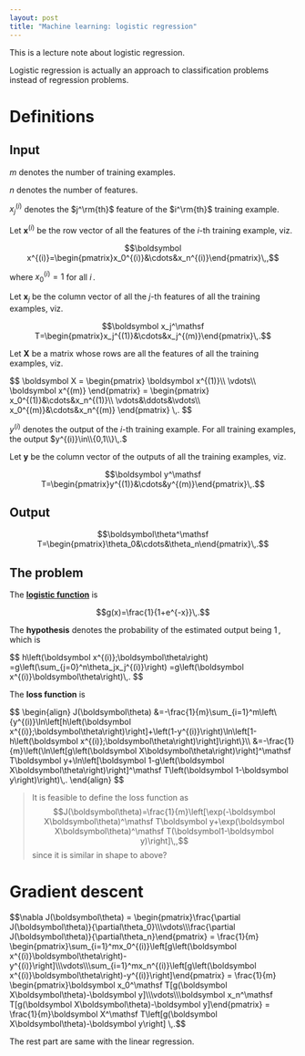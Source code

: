 ```yaml
---
layout: post
title: "Machine learning: logistic regression"
---
```


This is a lecture note about logistic regression.

Logistic regression is actually an approach to classification problems instead of regression problems.

# Definitions

## Input

$m$ denotes the number of training examples.

$n$ denotes the number of features.

$x_j^{(i)}$ denotes the $j^\rm{th}$ feature of the $i^\rm{th}$ training example.

Let $\boldsymbol x^{(i)}$ be the row vector of all the features of the $i$-th training example, viz.

$$\boldsymbol x^{(i)}=\begin{pmatrix}x_0^{(i)}&\cdots&x_n^{(i)}\end{pmatrix}\,,$$

where $x_0^{(i)}=1$ for all $i\,.$

Let $\boldsymbol x_j$ be the column vector of all the $j$-th features of all the training examples, viz.

$$\boldsymbol x_j^\mathsf T=\begin{pmatrix}x_j^{(1)}&\cdots&x_j^{(m)}\end{pmatrix}\,.$$

Let $\boldsymbol X$ be a matrix whose rows are all the features of all the training examples, viz.

<div>
$$
\boldsymbol X
=
\begin{pmatrix}
\boldsymbol x^{(1)}\\
\vdots\\
\boldsymbol x^{(m)}
\end{pmatrix}
=
\begin{pmatrix}
x_0^{(1)}&\cdots&x_n^{(1)}\\
\vdots&\ddots&\vdots\\
x_0^{(m)}&\cdots&x_n^{(m)}
\end{pmatrix}
\,.
$$
</div>

$y^{(i)}$ denotes the output of the $i$-th training example. For all training examples, the output $y^{(i)}\in\\{0,1\\}\,.$

Let $\boldsymbol y$ be the column vector of the outputs of all the training examples, viz.

$$\boldsymbol y^\mathsf T=\begin{pmatrix}y^{(1)}&\cdots&y^{(m)}\end{pmatrix}\,.$$

## Output

$$\boldsymbol\theta^\mathsf T=\begin{pmatrix}\theta_0&\cdots&\theta_n\end{pmatrix}\,.$$

## The problem

The __[logistic function](https://en.wikipedia.org/wiki/Logistic_function)__ is

$$g(x)=\frac{1}{1+e^{-x}}\,.$$

The __hypothesis__ denotes the probability of the estimated output being $1\,,$ which is

<div>
$$
h\left(\boldsymbol x^{(i)};\boldsymbol\theta\right)
=g\left(\sum_{j=0}^n\theta_jx_j^{(i)}\right)
=g\left(\boldsymbol x^{(i)}\boldsymbol\theta\right)\,.
$$
</div>

The __loss function__ is

<div>
$$
\begin{align}
J(\boldsymbol\theta)
&=-\frac{1}{m}\sum_{i=1}^m\left\{y^{(i)}\ln\left[h\left(\boldsymbol x^{(i)};\boldsymbol\theta\right)\right]+\left(1-y^{(i)}\right)\ln\left[1-h\left(\boldsymbol x^{(i)};\boldsymbol\theta\right)\right]\right\}\\
&=-\frac{1}{m}\left(\ln\left[g\left(\boldsymbol X\boldsymbol\theta\right)\right]^\mathsf T\boldsymbol y+\ln\left[\boldsymbol 1-g\left(\boldsymbol X\boldsymbol\theta\right)\right]^\mathsf T\left(\boldsymbol 1-\boldsymbol y\right)\right)\,.
\end{align}
$$
</div>

> It is feasible to define the loss function as
> $$J(\boldsymbol\theta)=\frac{1}{m}\left[\exp(-\boldsymbol X\boldsymbol\theta)^\mathsf T\boldsymbol y+\exp(\boldsymbol X\boldsymbol\theta)^\mathsf T(\boldsymbol1-\boldsymbol y)\right]\,,$$
> since it is similar in shape to above?

# Gradient descent

<div>
$$\nabla J(\boldsymbol\theta)
=
\begin{pmatrix}\frac{\partial J(\boldsymbol\theta)}{\partial\theta_0}\\\vdots\\\frac{\partial J(\boldsymbol\theta)}{\partial\theta_n}\end{pmatrix}
=
\frac{1}{m}
\begin{pmatrix}\sum_{i=1}^mx_0^{(i)}\left[g\left(\boldsymbol x^{(i)}\boldsymbol\theta\right)-y^{(i)}\right]\\\vdots\\\sum_{i=1}^mx_n^{(i)}\left[g\left(\boldsymbol x^{(i)}\boldsymbol\theta\right)-y^{(i)}\right]\end{pmatrix}
=
\frac{1}{m}
\begin{pmatrix}\boldsymbol x_0^\mathsf T[g(\boldsymbol X\boldsymbol\theta)-\boldsymbol y]\\\vdots\\\boldsymbol x_n^\mathsf T[g(\boldsymbol X\boldsymbol\theta)-\boldsymbol y]\end{pmatrix}
=
\frac{1}{m}\boldsymbol X^\mathsf T\left[g(\boldsymbol X\boldsymbol\theta)-\boldsymbol y\right]
\,.$$
</div>

The rest part are same with the linear regression.
